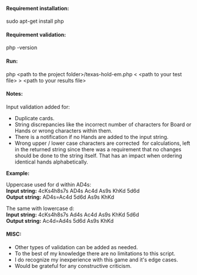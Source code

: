 #### Requirement installation:
sudo apt-get install php

#### Requirement validation:
php -version

#### Run:
php \<path to the project folder\>/texas-hold-em.php < \<path to your test file\> > \<path to your results file\>

#### Notes:

Input validation added for:
- Duplicate cards.
- String discrepancies like the incorrect number of characters for Board or Hands or wrong characters within them.
- There is a notification if no Hands are added to the input string.
- Wrong upper / lower case characters are corrected  for calculations, left in the returned string since there was a requirement that no changes should be done to the string itself. That has an impact when ordering identical hands alphabetically.

**Example:**

Uppercase used for d within AD4s:  
**Input string:**  4cKs4h8s7s AD4s Ac4d As9s KhKd 5d6d  
**Output string:** AD4s=Ac4d 5d6d As9s KhKd


The same with lowercase d:  
**Input string:**  4cKs4h8s7s Ad4s Ac4d As9s KhKd 5d6d  
**Output string:** Ac4d=Ad4s 5d6d As9s KhKd 

#### MISC:

- Other types of validation can be added as needed.
- To the best of my knowledge there are no limitations to this script.
- I do recognize my inexperience with this game and it's edge cases.
- Would be grateful for any constructive criticism.
